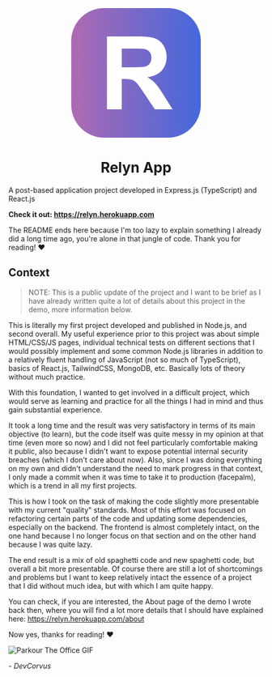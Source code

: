 <p align="center">
  <img src="./relyn-icon.png" alt="Relyn Icon">
</p>

<h1 align="center">Relyn App</h1>

A post-based application project developed in Express.js (TypeScript) and React.js

**Check it out: https://relyn.herokuapp.com**

The README ends here because I'm too lazy to explain something I already did a long time ago, you're alone in that jungle of code. Thank you for reading! ❤️

## Context

> NOTE: This is a public update of the project and I want to be brief as I have already written quite a lot of details about this project in the demo, more information below.

This is literally my first project developed and published in Node.js, and second overall. My useful experience prior to this project was about simple HTML/CSS/JS pages, individual technical tests on different sections that I would possibly implement and some common Node.js libraries in addition to a relatively fluent handling of JavaScript (not so much of TypeScript), basics of React.js, TailwindCSS, MongoDB, etc. Basically lots of theory without much practice.

With this foundation, I wanted to get involved in a difficult project, which would serve as learning and practice for all the things I had in mind and thus gain substantial experience.

It took a long time and the result was very satisfactory in terms of its main objective (to learn), but the code itself was quite messy in my opinion at that time (even more so now) and I did not feel particularly comfortable making it public, also because I didn't want to expose potential internal security breaches (which I don't care about now). Also, since I was doing everything on my own and didn't understand the need to mark progress in that context, I only made a commit when it was time to take it to production (facepalm), which is a trend in all my first projects.

This is how I took on the task of making the code slightly more presentable with my current "quality" standards. Most of this effort was focused on refactoring certain parts of the code and updating some dependencies, especially on the backend. The frontend is almost completely intact, on the one hand because I no longer focus on that section and on the other hand because I was quite lazy.

The end result is a mix of old spaghetti code and new spaghetti code, but overall a bit more presentable. Of course there are still a lot of shortcomings and problems but I want to keep relatively intact the essence of a project that I did without much idea, but with which I am quite happy.

You can check, if you are interested, the About page of the demo I wrote back then, where you will find a lot more details that I should have explained here: https://relyn.herokuapp.com/about

Now yes, thanks for reading! ❤️

![Parkour The Office GIF](https://c.tenor.com/6GIi9tonjeEAAAAd/parkour-the-office.gif)

_\- DevCorvus_

